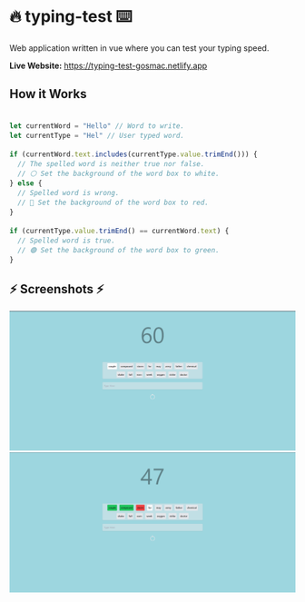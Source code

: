 # 🔥 typing-test ⌨️ 

Web application written in vue where you can test your typing speed.

**Live Website:** https://typing-test-gosmac.netlify.app

## How it Works
```js

let currentWord = "Hello" // Word to write.
let currentType = "Hel" // User typed word.

if (currentWord.text.includes(currentType.value.trimEnd())) {
  // The spelled word is neither true nor false.
  // ⚪ Set the background of the word box to white.
} else {
  // Spelled word is wrong.
  // 🔴 Set the background of the word box to red.
}

if (currentType.value.trimEnd() == currentWord.text) {
  // Spelled word is true.
  // 🟢 Set the background of the word box to green.
}


```


## ⚡ Screenshots ⚡

![ss](https://raw.githubusercontent.com/Gosmacx/typing-test/master/screenshots/ss1.png)
![ss](https://raw.githubusercontent.com/Gosmacx/typing-test/master/screenshots/ss2.png)


